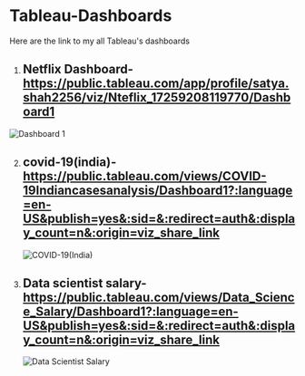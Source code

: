 # Tableau-Dashboards

Here are the link to my all Tableau's dashboards

1) ## Netflix Dashboard- https://public.tableau.com/app/profile/satya.shah2256/viz/Nteflix_17259208119770/Dashboard1
![Dashboard 1](https://github.com/user-attachments/assets/4d5ac392-f574-45e8-a97f-5f5c53e2bab6)


2) ## covid-19(india)- https://public.tableau.com/views/COVID-19Indiancasesanalysis/Dashboard1?:language=en-US&publish=yes&:sid=&:redirect=auth&:display_count=n&:origin=viz_share_link
   ![COVID-19(India)](https://github.com/user-attachments/assets/9c6100d3-35ea-46f2-9297-35e2f4def879)


3) ## Data scientist salary- https://public.tableau.com/views/Data_Science_Salary/Dashboard1?:language=en-US&publish=yes&:sid=&:redirect=auth&:display_count=n&:origin=viz_share_link
   ![Data Scientist Salary](https://github.com/user-attachments/assets/bd4c86be-ad5d-4f05-b273-aba80c9c3cd3)

   
